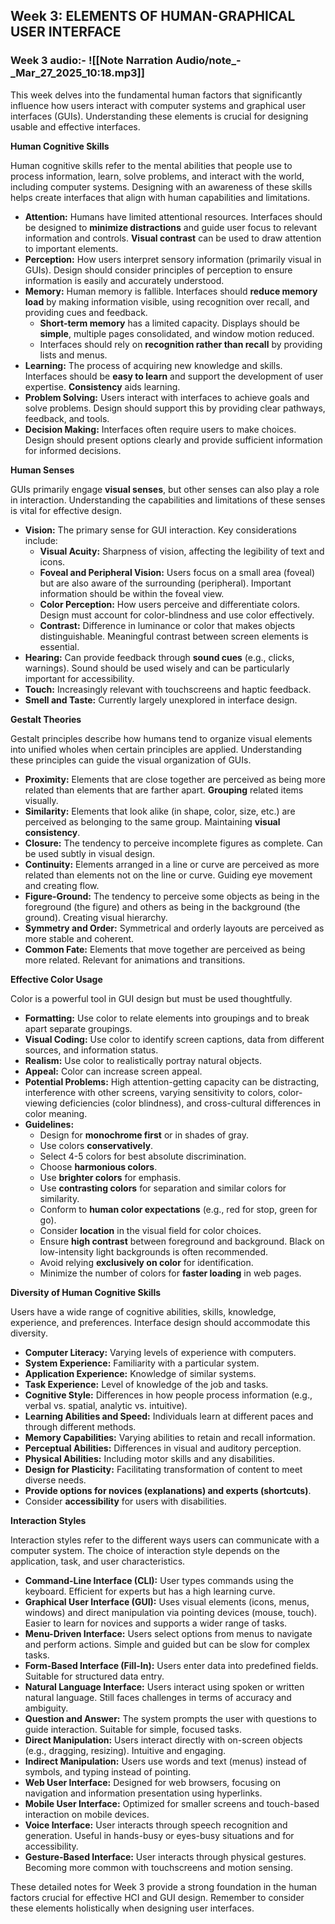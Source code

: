 ## **Week 3: ELEMENTS OF HUMAN-GRAPHICAL USER INTERFACE**

### Week 3 audio:-  ![[Note Narration Audio/note_-_Mar_27_2025_10:18.mp3]]
This week delves into the fundamental human factors that significantly influence how users interact with computer systems and graphical user interfaces (GUIs). Understanding these elements is crucial for designing usable and effective interfaces.

**Human Cognitive Skills**

Human cognitive skills refer to the mental abilities that people use to process information, learn, solve problems, and interact with the world, including computer systems. Designing with an awareness of these skills helps create interfaces that align with human capabilities and limitations.

- **Attention:** Humans have limited attentional resources. Interfaces should be designed to **minimize distractions** and guide user focus to relevant information and controls. **Visual contrast** can be used to draw attention to important elements.
- **Perception:** How users interpret sensory information (primarily visual in GUIs). Design should consider principles of perception to ensure information is easily and accurately understood.
- **Memory:** Human memory is fallible. Interfaces should **reduce memory load** by making information visible, using recognition over recall, and providing cues and feedback.
    - **Short-term memory** has a limited capacity. Displays should be **simple**, multiple pages consolidated, and window motion reduced.
    - Interfaces should rely on **recognition rather than recall** by providing lists and menus.
- **Learning:** The process of acquiring new knowledge and skills. Interfaces should be **easy to learn** and support the development of user expertise. **Consistency** aids learning.
- **Problem Solving:** Users interact with interfaces to achieve goals and solve problems. Design should support this by providing clear pathways, feedback, and tools.
- **Decision Making:** Interfaces often require users to make choices. Design should present options clearly and provide sufficient information for informed decisions.

**Human Senses**

GUIs primarily engage **visual senses**, but other senses can also play a role in interaction. Understanding the capabilities and limitations of these senses is vital for effective design.

- **Vision:** The primary sense for GUI interaction. Key considerations include:
    - **Visual Acuity:** Sharpness of vision, affecting the legibility of text and icons.
    - **Foveal and Peripheral Vision:** Users focus on a small area (foveal) but are also aware of the surrounding (peripheral). Important information should be within the foveal view.
    - **Color Perception:** How users perceive and differentiate colors. Design must account for color-blindness and use color effectively.
    - **Contrast:** Difference in luminance or color that makes objects distinguishable. Meaningful contrast between screen elements is essential.
- **Hearing:** Can provide feedback through **sound cues** (e.g., clicks, warnings). Sound should be used wisely and can be particularly important for accessibility.
- **Touch:** Increasingly relevant with touchscreens and haptic feedback.
- **Smell and Taste:** Currently largely unexplored in interface design.

**Gestalt Theories**

Gestalt principles describe how humans tend to organize visual elements into unified wholes when certain principles are applied. Understanding these principles can guide the visual organization of GUIs.

- **Proximity:** Elements that are close together are perceived as being more related than elements that are farther apart. **Grouping** related items visually.
- **Similarity:** Elements that look alike (in shape, color, size, etc.) are perceived as belonging to the same group. Maintaining **visual consistency**.
- **Closure:** The tendency to perceive incomplete figures as complete. Can be used subtly in visual design.
- **Continuity:** Elements arranged in a line or curve are perceived as more related than elements not on the line or curve. Guiding eye movement and creating flow.
- **Figure-Ground:** The tendency to perceive some objects as being in the foreground (the figure) and others as being in the background (the ground). Creating visual hierarchy.
- **Symmetry and Order:** Symmetrical and orderly layouts are perceived as more stable and coherent.
- **Common Fate:** Elements that move together are perceived as being more related. Relevant for animations and transitions.

**Effective Color Usage**

Color is a powerful tool in GUI design but must be used thoughtfully.

- **Formatting:** Use color to relate elements into groupings and to break apart separate groupings.
- **Visual Coding:** Use color to identify screen captions, data from different sources, and information status.
- **Realism:** Use color to realistically portray natural objects.
- **Appeal:** Color can increase screen appeal.
- **Potential Problems:** High attention-getting capacity can be distracting, interference with other screens, varying sensitivity to colors, color-viewing deficiencies (color blindness), and cross-cultural differences in color meaning.
- **Guidelines:**
    - Design for **monochrome first** or in shades of gray.
    - Use colors **conservatively**.
    - Select 4-5 colors for best absolute discrimination.
    - Choose **harmonious colors**.
    - Use **brighter colors** for emphasis.
    - Use **contrasting colors** for separation and similar colors for similarity.
    - Conform to **human color expectations** (e.g., red for stop, green for go).
    - Consider **location** in the visual field for color choices.
    - Ensure **high contrast** between foreground and background. Black on low-intensity light backgrounds is often recommended.
    - Avoid relying **exclusively on color** for identification.
    - Minimize the number of colors for **faster loading** in web pages.

**Diversity of Human Cognitive Skills**

Users have a wide range of cognitive abilities, skills, knowledge, experience, and preferences. Interface design should accommodate this diversity.

- **Computer Literacy:** Varying levels of experience with computers.
- **System Experience:** Familiarity with a particular system.
- **Application Experience:** Knowledge of similar systems.
- **Task Experience:** Level of knowledge of the job and tasks.
- **Cognitive Style:** Differences in how people process information (e.g., verbal vs. spatial, analytic vs. intuitive).
- **Learning Abilities and Speed:** Individuals learn at different paces and through different methods.
- **Memory Capabilities:** Varying abilities to retain and recall information.
- **Perceptual Abilities:** Differences in visual and auditory perception.
- **Physical Abilities:** Including motor skills and any disabilities.
- **Design for Plasticity:** Facilitating transformation of content to meet diverse needs.
- **Provide options for novices (explanations) and experts (shortcuts)**.
- Consider **accessibility** for users with disabilities.

**Interaction Styles**

Interaction styles refer to the different ways users can communicate with a computer system. The choice of interaction style depends on the application, task, and user characteristics.

- **Command-Line Interface (CLI):** User types commands using the keyboard. Efficient for experts but has a high learning curve.
- **Graphical User Interface (GUI):** Uses visual elements (icons, menus, windows) and direct manipulation via pointing devices (mouse, touch). Easier to learn for novices and supports a wider range of tasks.
- **Menu-Driven Interface:** Users select options from menus to navigate and perform actions. Simple and guided but can be slow for complex tasks.
- **Form-Based Interface (Fill-In):** Users enter data into predefined fields. Suitable for structured data entry.
- **Natural Language Interface:** Users interact using spoken or written natural language. Still faces challenges in terms of accuracy and ambiguity.
- **Question and Answer:** The system prompts the user with questions to guide interaction. Suitable for simple, focused tasks.
- **Direct Manipulation:** Users interact directly with on-screen objects (e.g., dragging, resizing). Intuitive and engaging.
- **Indirect Manipulation:** Users use words and text (menus) instead of symbols, and typing instead of pointing.
- **Web User Interface:** Designed for web browsers, focusing on navigation and information presentation using hyperlinks.
- **Mobile User Interface:** Optimized for smaller screens and touch-based interaction on mobile devices.
- **Voice Interface:** User interacts through speech recognition and generation. Useful in hands-busy or eyes-busy situations and for accessibility.
- **Gesture-Based Interface:** User interacts through physical gestures. Becoming more common with touchscreens and motion sensing.

These detailed notes for Week 3 provide a strong foundation in the human factors crucial for effective HCI and GUI design. Remember to consider these elements holistically when designing user interfaces.
